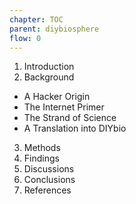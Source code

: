 ```yaml
---
chapter: TOC
parent: diybiosphere
flow: 0
---
```


1. Introduction
2. Background
  - A Hacker Origin
  - The Internet Primer
  - The Strand of Science
  - A Translation into DIYbio
3. Methods
4. Findings
5. Discussions
6. Conclusions
7. References
